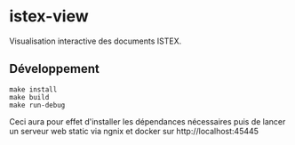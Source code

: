 # istex-view

Visualisation interactive des documents ISTEX.

## Développement

```
make install
make build
make run-debug
```

Ceci aura pour effet d'installer les dépendances nécessaires puis de lancer un serveur web static via ngnix et docker sur http://localhost:45445
